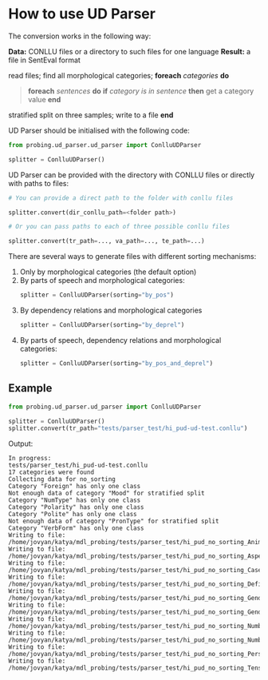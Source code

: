 # How to use UD Parser

The conversion works in the following way:

**Data:** CONLLU files or a directory to such files for one language
**Result:** a file in SentEval format

read files;
find all morphological categories;
**foreach** *categories* **do**
> **foreach** *sentences* **do**
**if** *category is in sentence* **then**
get a category value
**end**
>
stratified split on three samples;
write to a file
**end**

UD Parser should be initialised with the following code:

```python
from probing.ud_parser.ud_parser import ConlluUDParser

splitter = ConlluUDParser()
```

UD Parser can be provided with the directory with CONLLU files or directly with paths to files:
```python
# You can provide a direct path to the folder with conllu files

splitter.convert(dir_conllu_path=<folder path>)

# Or you can pass paths to each of three possible conllu files

splitter.convert(tr_path=..., va_path=..., te_path=...)
```

There are several ways to generate files with different sorting mechanisms:
1. Only by morphological categories (the default option)
2. By parts of speech and morphological categories:
    ```python
    splitter = ConlluUDParser(sorting="by_pos")
    ```
3. By dependency relations and morphological categories
    ```python
    splitter = ConlluUDParser(sorting="by_deprel")
    ```
4. By parts of speech, dependency relations and morphological categories:
    ```python
    splitter = ConlluUDParser(sorting="by_pos_and_deprel")
    ```
    
    
## Example
```python
from probing.ud_parser.ud_parser import ConlluUDParser

splitter = ConlluUDParser()
splitter.convert(tr_path="tests/parser_test/hi_pud-ud-test.conllu")
```

Output:
```
In progress:
tests/parser_test/hi_pud-ud-test.conllu
17 categories were found
Collecting data for no_sorting
Category "Foreign" has only one class
Not enough data of category "Mood" for stratified split
Category "NumType" has only one class
Category "Polarity" has only one class
Category "Polite" has only one class
Not enough data of category "PronType" for stratified split
Category "VerbForm" has only one class
Writing to file: /home/jovyan/katya/mdl_probing/tests/parser_test/hi_pud_no_sorting_Animacy.csv
Writing to file: /home/jovyan/katya/mdl_probing/tests/parser_test/hi_pud_no_sorting_Aspect.csv
Writing to file: /home/jovyan/katya/mdl_probing/tests/parser_test/hi_pud_no_sorting_Case.csv
Writing to file: /home/jovyan/katya/mdl_probing/tests/parser_test/hi_pud_no_sorting_Definite.csv
Writing to file: /home/jovyan/katya/mdl_probing/tests/parser_test/hi_pud_no_sorting_Gender.csv
Writing to file: /home/jovyan/katya/mdl_probing/tests/parser_test/hi_pud_no_sorting_Gender[psor].csv
Writing to file: /home/jovyan/katya/mdl_probing/tests/parser_test/hi_pud_no_sorting_Number.csv
Writing to file: /home/jovyan/katya/mdl_probing/tests/parser_test/hi_pud_no_sorting_Number[psor].csv
Writing to file: /home/jovyan/katya/mdl_probing/tests/parser_test/hi_pud_no_sorting_Person.csv
Writing to file: /home/jovyan/katya/mdl_probing/tests/parser_test/hi_pud_no_sorting_Tense.csv
```


